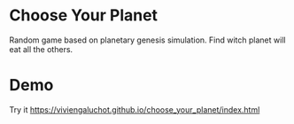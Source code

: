 # Choose Your Planet

Random game based on planetary genesis simulation.
Find witch planet will eat all the others.

# Demo

Try it https://viviengaluchot.github.io/choose_your_planet/index.html
